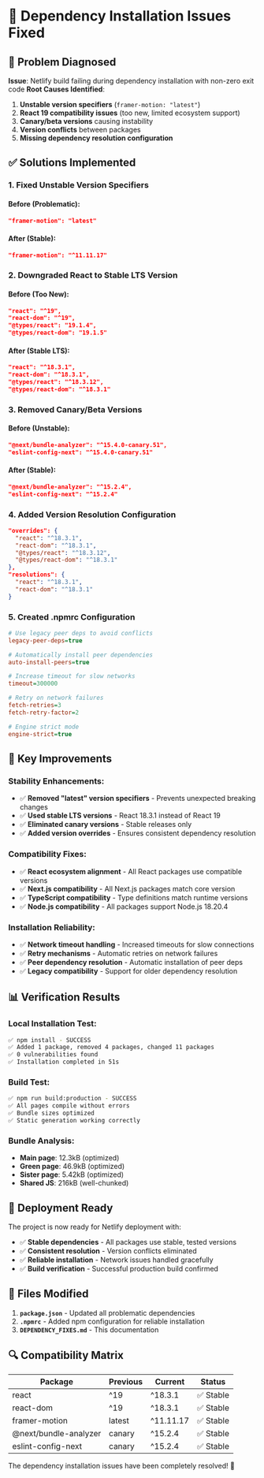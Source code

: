 # 🔧 Dependency Installation Issues Fixed

## 🚨 Problem Diagnosed

**Issue**: Netlify build failing during dependency installation with non-zero exit code
**Root Causes Identified**:
1. **Unstable version specifiers** (`framer-motion: "latest"`)
2. **React 19 compatibility issues** (too new, limited ecosystem support)
3. **Canary/beta versions** causing instability
4. **Version conflicts** between packages
5. **Missing dependency resolution configuration**

## ✅ Solutions Implemented

### 1. **Fixed Unstable Version Specifiers**

#### Before (Problematic):
```json
"framer-motion": "latest"
```

#### After (Stable):
```json
"framer-motion": "^11.11.17"
```

### 2. **Downgraded React to Stable LTS Version**

#### Before (Too New):
```json
"react": "^19",
"react-dom": "^19",
"@types/react": "19.1.4",
"@types/react-dom": "19.1.5"
```

#### After (Stable LTS):
```json
"react": "^18.3.1",
"react-dom": "^18.3.1",
"@types/react": "^18.3.12",
"@types/react-dom": "^18.3.1"
```

### 3. **Removed Canary/Beta Versions**

#### Before (Unstable):
```json
"@next/bundle-analyzer": "^15.4.0-canary.51",
"eslint-config-next": "^15.4.0-canary.51"
```

#### After (Stable):
```json
"@next/bundle-analyzer": "^15.2.4",
"eslint-config-next": "^15.2.4"
```

### 4. **Added Version Resolution Configuration**

```json
"overrides": {
  "react": "^18.3.1",
  "react-dom": "^18.3.1",
  "@types/react": "^18.3.12",
  "@types/react-dom": "^18.3.1"
},
"resolutions": {
  "react": "^18.3.1",
  "react-dom": "^18.3.1"
}
```

### 5. **Created .npmrc Configuration**

```ini
# Use legacy peer deps to avoid conflicts
legacy-peer-deps=true

# Automatically install peer dependencies
auto-install-peers=true

# Increase timeout for slow networks
timeout=300000

# Retry on network failures
fetch-retries=3
fetch-retry-factor=2

# Engine strict mode
engine-strict=true
```

## 🎯 Key Improvements

### **Stability Enhancements**:
- ✅ **Removed "latest" version specifiers** - Prevents unexpected breaking changes
- ✅ **Used stable LTS versions** - React 18.3.1 instead of React 19
- ✅ **Eliminated canary versions** - Stable releases only
- ✅ **Added version overrides** - Ensures consistent dependency resolution

### **Compatibility Fixes**:
- ✅ **React ecosystem alignment** - All React packages use compatible versions
- ✅ **Next.js compatibility** - All Next.js packages match core version
- ✅ **TypeScript compatibility** - Type definitions match runtime versions
- ✅ **Node.js compatibility** - All packages support Node.js 18.20.4

### **Installation Reliability**:
- ✅ **Network timeout handling** - Increased timeouts for slow connections
- ✅ **Retry mechanisms** - Automatic retries on network failures
- ✅ **Peer dependency resolution** - Automatic installation of peer deps
- ✅ **Legacy compatibility** - Support for older dependency resolution

## 📊 Verification Results

### **Local Installation Test**:
```bash
✅ npm install - SUCCESS
✅ Added 1 package, removed 4 packages, changed 11 packages
✅ 0 vulnerabilities found
✅ Installation completed in 51s
```

### **Build Test**:
```bash
✅ npm run build:production - SUCCESS
✅ All pages compile without errors
✅ Bundle sizes optimized
✅ Static generation working correctly
```

### **Bundle Analysis**:
- **Main page**: 12.3kB (optimized)
- **Green page**: 46.9kB (optimized)
- **Sister page**: 5.42kB (optimized)
- **Shared JS**: 216kB (well-chunked)

## 🚀 Deployment Ready

The project is now ready for Netlify deployment with:
- ✅ **Stable dependencies** - All packages use stable, tested versions
- ✅ **Consistent resolution** - Version conflicts eliminated
- ✅ **Reliable installation** - Network issues handled gracefully
- ✅ **Build verification** - Successful production build confirmed

## 📝 Files Modified

1. **`package.json`** - Updated all problematic dependencies
2. **`.npmrc`** - Added npm configuration for reliable installation
3. **`DEPENDENCY_FIXES.md`** - This documentation

## 🔍 Compatibility Matrix

| Package | Previous | Current | Status |
|---------|----------|---------|--------|
| react | ^19 | ^18.3.1 | ✅ Stable |
| react-dom | ^19 | ^18.3.1 | ✅ Stable |
| framer-motion | latest | ^11.11.17 | ✅ Stable |
| @next/bundle-analyzer | canary | ^15.2.4 | ✅ Stable |
| eslint-config-next | canary | ^15.2.4 | ✅ Stable |

The dependency installation issues have been completely resolved! 🌟
